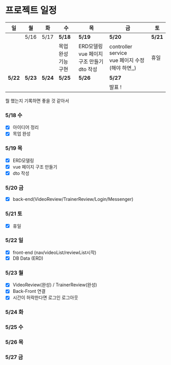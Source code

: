 # 프로젝트 일정



| 일       | 월       | 화       | 수                       | 목                                                  | 금                                                        | 토       |
| -------- | -------- | -------- | ------------------------ | --------------------------------------------------- | --------------------------------------------------------- | -------- |
|          | 5/16     | 5/17     | **5/18**                 | **5/19**                                            | **5/20**                                                  | **5/21** |
|          |          |          | 목업 완성<br />기능 구현 | ERD모델링<br />vue 페이지 구조 만들기<br />dto 작성 | controller<br />service<br />vue 페이지 수정(해야 하면,,) | 휴일     |
| **5/22** | **5/23** | **5/24** | **5/25**                 | **5/26**                                            | **5/27**                                                  |          |
|          |          |          |                          |                                                     | 발표 !                                                    |          |

뭘 했는지 기록하면 좋을 것 같아서

### 5/18 수

- [x] 아이디어 정리
- [x] 목업 완성

### 5/19 목

- [x] ERD모델링
- [x] vue 페이지 구조 만들기
- [x] dto 작성

### 5/20 금
- [x] back-end(VideoReview/TrainerReview/Login/Messenger)

### 5/21 토
- [x] 휴일
### 5/22 일
- [x] front-end (nav/videoList/reviewList시작)
- [x] DB Data (ERD)

### 5/23 월
- [x] VideoReview(완성) / TrainerReview(완성)
- [x] Back-Front 연결
- [x] 시간이 허락한다면 로그인 로그아웃

### 5/24 화

### 5/25 수

### 5/26 목

### 5/27 금